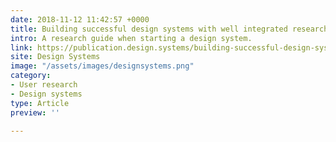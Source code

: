 ```yaml
---
date: 2018-11-12 11:42:57 +0000
title: Building successful design systems with well integrated research
intro: A research guide when starting a design system.
link: https://publication.design.systems/building-successful-design-systems-with-a-well-integrated-research-550dd463039a
site: Design Systems
image: "/assets/images/designsystems.png"
category:
- User research
- Design systems
type: Article
preview: ''

---
```

